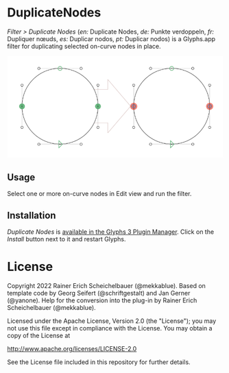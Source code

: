# DuplicateNodes

*Filter > Duplicate Nodes* (*en:* Duplicate Nodes, *de:* Punkte verdoppeln, *fr:* Dupliquer nœuds, *es:* Duplicar nodos, *pt:* Duplicar nodos) is a Glyphs.app filter for duplicating selected on-curve nodes in place.

![Duplicate Nodes](DuplicateNodes.png)
 
## Usage

Select one or more on-curve nodes in Edit view and run the filter.
 
## Installation

*Duplicate Nodes* is [available in the Glyphs&nbsp;3 Plugin Manager](glyphsapp3://showplugin/Duplicate%20Nodes). Click on the *Install* button next to it and restart Glyphs.
 

# License

Copyright 2022 Rainer Erich Scheichelbauer (@mekkablue). Based on template code by Georg Seifert (@schriftgestalt) and Jan Gerner (@yanone). Help for the conversion into the plug-in by Rainer Erich Scheichelbauer (@mekkablue).

Licensed under the Apache License, Version 2.0 (the "License");
you may not use this file except in compliance with the License.
You may obtain a copy of the License at

http://www.apache.org/licenses/LICENSE-2.0

See the License file included in this repository for further details.
